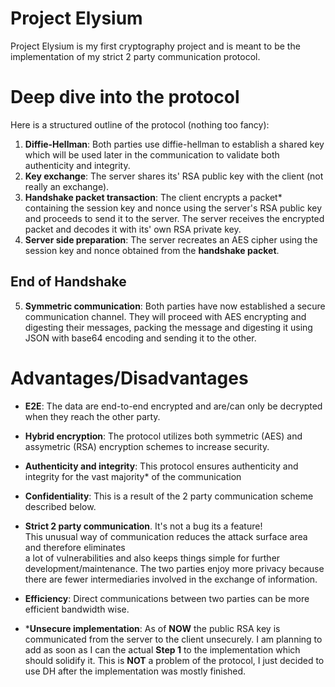 # Project Elysium
Project Elysium is my first cryptography project and is meant to be the implementation of my strict 2 party communication protocol.

# Deep dive into the protocol
Here is a structured outline of the protocol (nothing too fancy):

1. **Diffie-Hellman**: Both parties use diffie-hellman to establish a shared key which will be used later in the communication to validate both authenticity and integrity. 
2. **Key exchange**: The server shares its' RSA public key with the client (not really an exchange).
3. **Handshake packet transaction**: 
The client encrypts a packet* containing the session key and nonce using the server's RSA public key and proceeds to send it to the server.
The server receives the encrypted packet and decodes it with its' own RSA private key.
4. **Server side preparation**: 
The server recreates an AES cipher using the session key and nonce obtained from the **handshake packet**.
## End of Handshake
5. **Symmetric communication**: Both parties have now established a secure communication channel.
They will proceed with AES encrypting and digesting their messages, 
packing the message and digesting it using JSON with base64 encoding and sending it to the other.

# Advantages/Disadvantages
- **E2E**: The data are end-to-end encrypted and are/can only be decrypted when they reach the other party.
- **Hybrid encryption**: The protocol utilizes both symmetric (AES) and assymetric (RSA) encryption schemes to increase security.
- **Authenticity and integrity**: This protocol ensures authenticity and integrity for the vast majority* of the communication
- **Confidentiality**: This is a result of the 2 party communication scheme described below.
- **Strict 2 party communication**. It's not a bug its a feature! <br>
This unusual way of communication reduces the attack surface area and therefore eliminates <br>
a lot of vulnerabilities and also keeps things simple for further development/maintenance.
The two parties enjoy more privacy because there are fewer intermediaries involved in the exchange of information.
- **Efficiency**: Direct communications between two parties can be more efficient bandwidth wise.

- ***Unsecure implementation**:
As of **NOW** the public RSA key is communicated from the server to the client unsecurely.
I am planning to add as soon as I can the actual **Step 1** to the implementation which should solidify it.
This is **NOT** a problem of the protocol, I just decided to use DH after the implementation was mostly finished.